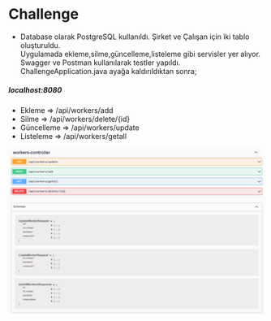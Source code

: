 # Challenge 

- Database olarak PostgreSQL kullanıldı. Şirket ve Çalışan için iki tablo oluşturuldu. <br>
Uygulamada ekleme,silme,güncelleme,listeleme gibi servisler yer alıyor. <br>
Swagger ve Postman kullanılarak testler yapıldı.<br>
ChallengeApplication.java ayağa kaldırıldıktan sonra;
##### *localhost:8080*  <br>
- Ekleme => /api/workers/add
- Silme => /api/workers/delete/{id}
- Güncelleme => /api/workers/update
- Listeleme => /api/workers/getall

![swagger remi](https://github.com/hasannsoykan/Challenge_Company_Worker/blob/main/swagger-workers.png)
